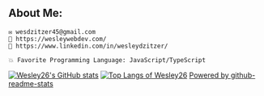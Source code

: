 ## About Me:

    ✉️ wesdzitzer45@gmail.com
    🔷 https://wesleywebdev.com/
    🔷 https://www.linkedin.com/in/wesleydzitzer/

    💥 Favorite Programming Language: JavaScript/TypeScript

[![Wesley26's GitHub stats](https://github-readme-stats.vercel.app/api?username=Wesley26&count_private=true&show_icons=true&theme=gruvbox)](https://github.com/Wesley26/github-readme-stats)
[![Top Langs of Wesley26](https://github-readme-stats.vercel.app/api/top-langs/?username=Wesley26&show_icons=true&theme=gruvbox&layout=compact)](https://github.com/Wesley26/github-readme-stats)
[Powered by github-readme-stats](https://github.com/anuraghazra/github-readme-stats)